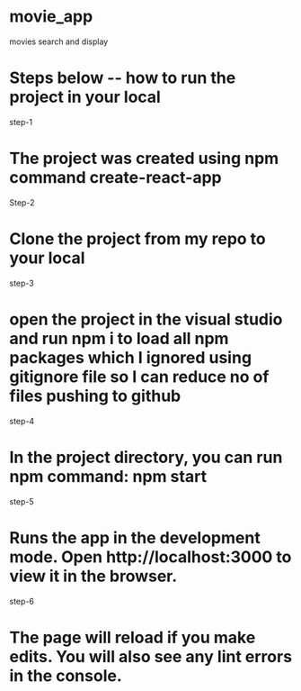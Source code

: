 # movie_app
movies search and display

# Steps below -- how to run the project in your local
step-1
# The project was created using npm command create-react-app

Step-2
# Clone the project from my repo to your local

step-3
# open the project in the visual studio and run npm i to load all npm packages which I ignored using gitignore file so I can reduce no of files pushing to github

step-4
# In the project directory, you can run npm command: npm start

step-5
# Runs the app in the development mode. Open http://localhost:3000 to view it in the browser.

step-6
# The page will reload if you make edits. You will also see any lint errors in the console.





